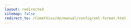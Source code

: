 ```yaml
---
layout: redirected
sitemap: false
redirect_to: /CometVisu/de/manual/config/xml-format.html
---
```


